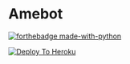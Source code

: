 # Amebot 

[![forthebadge made-with-python](https://camo.githubusercontent.com/5392ad6fb7875a2520001270f08309896b6cb25d/687474703a2f2f466f7254686542616467652e636f6d2f696d616765732f6261646765732f6d6164652d776974682d707974686f6e2e737667)](https://www.python.org/)


[![Deploy To Heroku](https://www.herokucdn.com/deploy/button.svg)](https://heroku.com/deploy?template=https://github.com/Marshmellow098/amebot)

